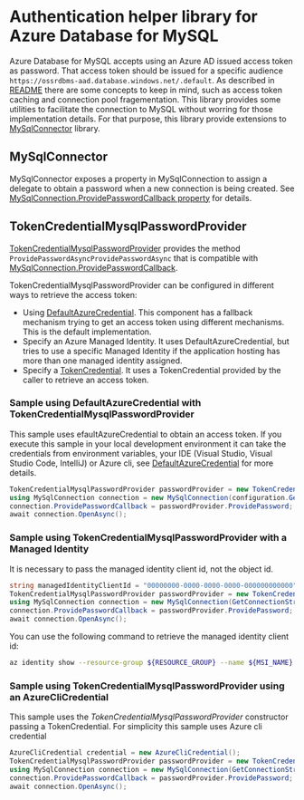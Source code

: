 # Authentication helper library for Azure Database for MySQL

Azure Database for MySQL accepts using an Azure AD issued access token as password. That access token should be issued for a specific audience `https://ossrdbms-aad.database.windows.net/.default`.
As described in [README](../README.md) there are some concepts to keep in mind, such as access token caching and connection pool fragementation.
This library provides some utilities to facilitate the connection to MySQL without worring for those implementation details.
For that purpose, this library provide extensions to [MySqlConnector](https://www.nuget.org/packages/MySqlConnector/2.2.5?_src=template) library.

## MySqlConnector

MySqlConnector exposes a property in MySqlConnection to assign a delegate to obtain a password when a new connection is being created. See [MySqlConnection.ProvidePasswordCallback property](https://mysqlconnector.net/api/mysqlconnector/mysqlconnection/providepasswordcallback/) for details.

## TokenCredentialMysqlPasswordProvider

[TokenCredentialMysqlPasswordProvider](./TokenCredentialMysqlPasswordProvider.cs) provides the method `ProvidePasswordAsyncProvidePasswordAsync` that is compatible with [MySqlConnection.ProvidePasswordCallback](https://mysqlconnector.net/api/mysqlconnector/mysqlconnection/providepasswordcallback/).

TokenCredentialMysqlPasswordProvider can be configured in different ways to retrieve the access token:

* Using [DefaultAzureCredential](https://learn.microsoft.com/en-us/dotnet/api/azure.identity.defaultazurecredential?view=azure-dotnet). This component has a fallback mechanism trying to get an access token using different mechanisms. This is the default implementation.
* Specify an Azure Managed Identity. It uses DefaultAzureCredential, but tries to use a specific Managed Identity if the application hosting has more than one managed identity assigned.
* Specify a [TokenCredential](https://learn.microsoft.com/en-us/dotnet/api/azure.core.tokencredential?view=azure-dotnet). It uses a TokenCredential provided by the caller to retrieve an access token.

### Sample using DefaultAzureCredential with TokenCredentialMysqlPasswordProvider

This sample uses efaultAzureCredential to obtain an access token. If you execute this sample in your local development environment it can take the credentials from environment variables, your IDE (Visual Studio, Visual Studio Code, IntelliJ) or Azure cli, see [DefaultAzureCredential](https://learn.microsoft.com/en-us/dotnet/api/azure.identity.defaultazurecredential?view=azure-dotnet) for more details.

```csharp
TokenCredentialMysqlPasswordProvider passwordProvider = new TokenCredentialMysqlPasswordProvider(new DefaultAzureCredential());
using MySqlConnection connection = new MySqlConnection(configuration.GetConnectionString());
connection.ProvidePasswordCallback = passwordProvider.ProvidePassword;
await connection.OpenAsync();
```

### Sample using TokenCredentialMysqlPasswordProvider with a Managed Identity

It is necessary to pass the managed identity client id, not the object id.

```csharp
string managedIdentityClientId = "00000000-0000-0000-0000-000000000000";
TokenCredentialMysqlPasswordProvider passwordProvider = new TokenCredentialMysqlPasswordProvider(new DefaultAzureCredential(new DefaultAzureCredentialOptions { ManagedIdentityClientId = managedIdentityClientId }));
using MySqlConnection connection = new MySqlConnection(GetConnectionString());
connection.ProvidePasswordCallback = passwordProvider.ProvidePassword;
await connection.OpenAsync();
```

You can use the following command to retrieve the managed identity client id:

```bash
az identity show --resource-group ${RESOURCE_GROUP} --name ${MSI_NAME} --query clientId -o tsv
```

### Sample using TokenCredentialMysqlPasswordProvider using an AzureCliCredential

This sample uses the _TokenCredentialMysqlPasswordProvider_ constructor passing a TokenCredential. For simplicity this sample uses Azure cli credential

```csharp
AzureCliCredential credential = new AzureCliCredential();
TokenCredentialMysqlPasswordProvider passwordProvider = new TokenCredentialMysqlPasswordProvider(credential);
using MySqlConnection connection = new MySqlConnection(GetConnectionString());
connection.ProvidePasswordCallback = passwordProvider.ProvidePassword;
await connection.OpenAsync();
```
